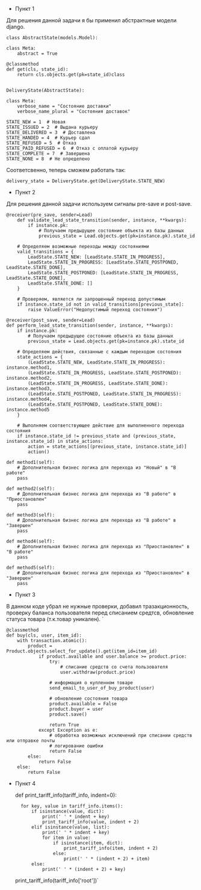 * Пункт 1

Для решения данной задачи я бы применил абстрактные модели django.

    class AbstractState(models.Model):
    
    class Meta:
        abstract = True

    @classmethod
    def get(cls, state_id):
        return cls.objects.get(pk=state_id)class 


    DeliveryState(AbstractState):

    class Meta:
        verbose_name = "Состояние доставки"
        verbose_name_plural = "Состояния доставок"

    STATE_NEW = 1  # Новая
    STATE_ISSUED = 2  # Выдана курьеру
    STATE_DELIVERED = 3  # Доставлена
    STATE_HANDED = 4  # Курьер сдал
    STATE_REFUSED = 5  # Отказ
    STATE_PAID_REFUSED = 6  # Отказ с оплатой курьеру
    STATE_COMPLETE = 7  # Завершена
    STATE_NONE = 8  # Не определено


Соответсвенно, теперь сможем работать так:

`
delivery_state = DeliveryState.get(DeliveryState.STATE_NEW)
` 

* Пункт 2

Для решения данной задачи используем сигналы pre-save и post-save.



    @receiver(pre_save, sender=Lead)
        def validate_lead_state_transition(sender, instance, **kwargs):
            if instance.pk:
                # Получаем предыдущее состояние объекта из базы данных
                previous_state = Lead.objects.get(pk=instance.pk).state_id
        
        # Определяем возможные переходы между состояниями
        valid_transitions = {
            LeadState.STATE_NEW: [LeadState.STATE_IN_PROGRESS],
            LeadState.STATE_IN_PROGRESS: [LeadState.STATE_POSTPONED, LeadState.STATE_DONE],
            LeadState.STATE_POSTPONED: [LeadState.STATE_IN_PROGRESS, LeadState.STATE_DONE],
            LeadState.STATE_DONE: []
        }
        
        # Проверяем, является ли запрошенный переход допустимым
        if instance.state_id not in valid_transitions[previous_state]:
            raise ValueError("Недопустимый переход состояния")

    @receiver(post_save, sender=Lead)
    def perform_lead_state_transition(sender, instance, **kwargs):
        if instance.pk:
            # Получаем предыдущее состояние объекта из базы данных
            previous_state = Lead.objects.get(pk=instance.pk).state_id
        
        # Определяем действия, связанные с каждым переходом состояния
        state_actions = {
            (LeadState.STATE_NEW, LeadState.STATE_IN_PROGRESS): instance.method1,
            (LeadState.STATE_IN_PROGRESS, LeadState.STATE_POSTPONED): instance.method2,
            (LeadState.STATE_IN_PROGRESS, LeadState.STATE_DONE): instance.method3,
            (LeadState.STATE_POSTPONED, LeadState.STATE_IN_PROGRESS): instance.method4,
            (LeadState.STATE_POSTPONED, LeadState.STATE_DONE): instance.method5
        }
        
        # Выполняем соответствующее действие для выполненного перехода состояния
        if instance.state_id != previous_state and (previous_state, instance.state_id) in state_actions:
            action = state_actions[(previous_state, instance.state_id)]
            action()

    def method1(self):
        # Дополнительная бизнес логика для перехода из "Новый" в "В работе"
        pass

    def method2(self):
        # Дополнительная бизнес логика для перехода из "В работе" в "Приостановлен"
        pass

    def method3(self):
        # Дополнительная бизнес логика для перехода из "В работе" в "Завершен"
        pass

    def method4(self):
        # Дополнительная бизнес логика для перехода из "Приостановлен" в "В работе"
        pass

    def method5(self):
        # Дополнительная бизнес логика для перехода из "Приостановлен" в "Завершен"
        pass

* Пункт 3

В данном коде убрал не нужные проверки, добавил тразакционность, проверку баланса пользователя перед списанием средтсв, обновление статуса товара (т.к.товар уникален).
` 

    @classmethod
    def buy(cls, user, item_id):
        with transaction.atomic():
            product = Product.objects.select_for_update().get(item_id=item_id)
                if product.available and user.balance >= product.price:
                    try:
                        # списание средств со счета пользователя
                        user.withdraw(product.price)
                    
                    # информация о купленном товаре
                    send_email_to_user_of_buy_product(user)
                    
                    # обновление состояния товара
                    product.available = False
                    product.buyer = user
                    product.save()
                    
                    return True
                except Exception as e:
                    # обработка возможных исключений при списании средств или отправке почты
                    # логирование ошибки
                    return False
            else:
                return False
        else:
            return False

* Пункт 4



    def print_tariff_info(tariff_info, indent=0):

        for key, value in tariff_info.items():
            if isinstance(value, dict):
                print(' ' * indent + key)
                print_tariff_info(value, indent + 2)
            elif isinstance(value, list):
                print(' ' * indent + key)
                for item in value:
                    if isinstance(item, dict):
                        print_tariff_info(item, indent + 2)
                    else:
                        print(' ' * (indent + 2) + item)
            else:
                print(' ' * (indent + 2) + key)
    
    print_tariff_info(tariff_info['root'])`
